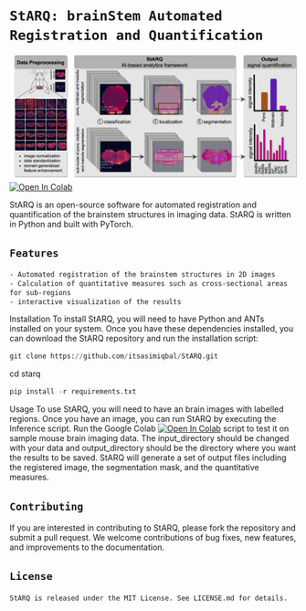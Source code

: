 # ```StARQ: brainStem Automated Registration and Quantification```
![alt text](https://github.com/itsasimiqbal/StARQ/blob/main/GitHub_StARQ.png)
[![Open In Colab](https://colab.research.google.com/assets/colab-badge.svg)](https://colab.research.google.com/drive/19vQyB9K3jokDSuh9qWAbjBJ8sacyQs2M)

StARQ is an open-source software for automated registration and quantification of the brainstem structures in imaging data. StARQ is written in Python and built with PyTorch.

## ```Features```
```
- Automated registration of the brainstem structures in 2D images
- Calculation of quantitative measures such as cross-sectional areas for sub-regions
- interactive visualization of the results
```
Installation
To install StARQ, you will need to have Python and ANTs installed on your system. Once you have these dependencies installed, you can download the StARQ repository and run the installation script:

```python
git clone https://github.com/itsasimiqbal/StARQ.git
```
cd starq
```python
pip install -r requirements.txt
```
Usage
To use StARQ, you will need to have an brain images with labelled regions. Once you have an image, you can run StARQ by executing the Inference script. Run the Google Colab [![Open In Colab](https://colab.research.google.com/assets/colab-badge.svg)](https://colab.research.google.com/drive/19vQyB9K3jokDSuh9qWAbjBJ8sacyQs2M) script to test it on sample mouse brain imaging data. The input_directory should be changed with your data and output_directory should be the directory where you want the results to be saved. StARQ will generate a set of output files including the registered image, the segmentation mask, and the quantitative measures.

## ```Contributing```
If you are interested in contributing to StARQ, please fork the repository and submit a pull request. We welcome contributions of bug fixes, new features, and improvements to the documentation.

## ```License```
```
StARQ is released under the MIT License. See LICENSE.md for details.
```
